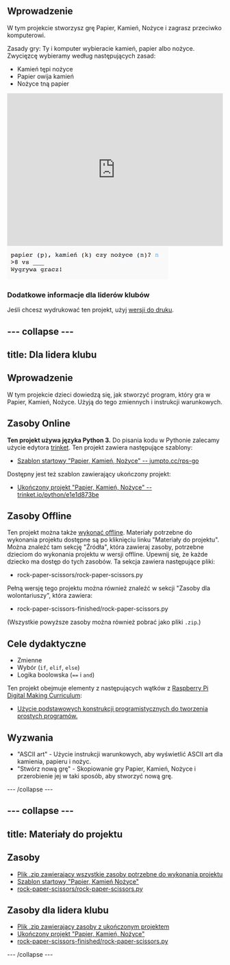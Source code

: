## Wprowadzenie

W tym projekcie stworzysz grę Papier, Kamień, Nożyce i zagrasz przeciwko komputerowi.

Zasady gry: Ty i komputer wybieracie kamień, papier albo nożyce. Zwycięzcę wybieramy według następujących zasad:

* Kamień tępi nożyce
* Papier owija kamień
* Nożyce tną papier

<div class="trinket">
 <iframe src="https://trinket.io/embed/python/ba5d2cce2f?outputOnly=true" width="100%" height="356" frameborder="0" marginwidth="0" marginheight="0" allowfullscreen></iframe>
  <img src="images/rps-final.png">
</div>

### Dodatkowe informacje dla liderów klubów

Jeśli chcesz wydrukować ten projekt, użyj [wersji do druku](https://projects.raspberrypi.org/en/projects/rock-paper-scissors/print).

--- collapse ---
---
title: Dla lidera klubu
---


## Wprowadzenie

W tym projekcie dzieci dowiedzą się, jak stworzyć program, który gra w Papier, Kamień, Nożyce. Użyją do tego zmiennych i instrukcji warunkowych.

## Zasoby Online

**Ten projekt używa języka Python 3.** Do pisania kodu w Pythonie zalecamy użycie edytora [trinket](https://trinket.io/). Ten projekt zawiera następujące szablony:

* [Szablon startowy "Papier, Kamień, Nożyce" -- jumpto.cc/rps-go](http://jumpto.cc/rps-go)

Dostępny jest też szablon zawierający ukończony projekt:

* [Ukończony projekt "Papier, Kamień, Nożyce" -- trinket.io/python/e1e1d873be](https://trinket.io/python/ba5d2cce2f)

## Zasoby Offline

Ten projekt można także [wykonać offline](https://www.codeclubprojects.org/en-GB/resources/python-working-offline/). Materiały potrzebne do wykonania projektu dostępne są po kliknięciu linku "Materiały do projektu". Można znaleźć tam sekcję "Źródła", która zawieraj zasoby, potrzebne dzieciom do wykonania projektu w wersji offline. Upewnij się, że każde dziecko ma dostęp do tych zasobów. Ta sekcja zawiera następujące pliki:

* rock-paper-scissors/rock-paper-scissors.py

Pełną wersję tego projektu można również znaleźć w sekcji "Zasoby dla wolontariuszy", która zawiera:

* rock-paper-scissors-finished/rock-paper-scissors.py

(Wszystkie powyższe zasoby można również pobrać jako pliki `.zip`.)

## Cele dydaktyczne

* Zmienne
* Wybór (`if`, `elif`, `else`) 
* Logika boolowska (`==` i `and`)

Ten projekt obejmuje elementy z następujących wątków z [Raspberry Pi Digital Making Curriculum](http://rpf.io/curriculum):

* [Użycie podstawowych konstrukcji programistycznych do tworzenia prostych programów.](https://www.raspberrypi.org/curriculum/programming/creator)

## Wyzwania

* "ASCII art" - Użycie instrukcji warunkowych, aby wyświetlić ASCII art dla kamienia, papieru i nożyc. 
* "Stwórz nową grę" - Skopiowanie gry Papier, Kamień, Nożyce i przerobienie jej w taki sposób, aby stworzyć nową grę. 

--- /collapse ---

--- collapse ---
---
title: Materiały do projektu
---
## Zasoby

* [Plik .zip zawierający wszystkie zasoby potrzebne do wykonania projektu](resources/rock-paper-scissors-project-resources.zip)
* [Szablon startowy "Papier, Kamień Nożyce"](http://jumpto.cc/rps-go)
* [rock-paper-scissors/rock-paper-scissors.py](resources/rock-paper-scissors-rock-paper-scissors.py)

## Zasoby dla lidera klubu

* [Plik .zip zawierający zasoby z ukończonym projektem](resources/rock-paper-scissors-volunteer-resources.zip)
* [Ukończony projekt "Papier, Kamień, Nożyce"](https://trinket.io/python/e1e1d873be)
* [rock-paper-scissors-finished/rock-paper-scissors.py](resources/rock-paper-scissors-finished-rock-paper-scissors.py)

--- /collapse ---
